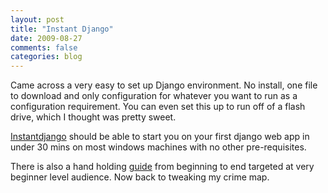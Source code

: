 ```yaml
---
layout: post
title: "Instant Django"
date: 2009-08-27
comments: false
categories: blog
---
```


Came across a very easy to set up Django environment. No install, one file to download and only configuration for whatever you want to run as a configuration requirement. You can even set this up to run off of a flash drive, which I thought was pretty sweet.

[Instantdjango](http://www.instantdjango.com/) should be able to start you on your first django web app in under 30 mins on most windows machines with no other pre-requisites.

There is also a hand holding [guide](http://www.instantdjango.com/chapter1.html) from beginning to end targeted at very beginner level audience. Now back to tweaking my crime map.
